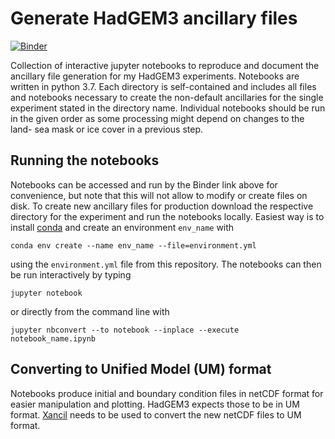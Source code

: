 # Generate HadGEM3 ancillary files

[![Binder](https://mybinder.org/badge_logo.svg)](https://mybinder.org/v2/gh/sebsteinig/HadGEM3-ancils/HEAD)

Collection of interactive jupyter notebooks to reproduce and document the ancillary file 
generation for my HadGEM3 experiments. Notebooks are written in python 3.7. Each directory 
is self-contained and includes all files and notebooks necessary to create the non-default 
ancillaries for the single experiment stated in the directory name. Individual notebooks 
should be run in the given order as some processing might depend on changes to the land-
sea mask or ice cover in a previous step.

## Running the notebooks
Notebooks can be accessed and run by the Binder link above for convenience, but note that 
this will not allow to modify or create files on disk. To create new ancillary files for 
production download the respective directory for the experiment and run the notebooks 
locally. Easiest way is to install [conda](https://conda.io/projects/conda/en/latest/index.html) 
and create an environment `env_name` with 

```
conda env create --name env_name --file=environment.yml
``` 

using the `environment.yml` file from this repository. The notebooks can then be run 
interactively by typing

```
jupyter notebook
```

or directly from the command line with

```
jupyter nbconvert --to notebook --inplace --execute notebook_name.ipynb
```

## Converting to Unified Model (UM) format
Notebooks produce initial and boundary condition files in netCDF format for easier
manipulation and plotting. HadGEM3 expects those to be in UM format. 
[Xancil](http://cms.ncas.ac.uk/documents/xancil/) needs to be used to convert the new 
netCDF files to UM format.